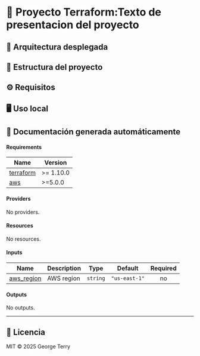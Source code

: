 # 🚀 Proyecto Terraform:Texto de presentacion del proyecto

## 📐 Arquitectura desplegada


## 📁 Estructura del proyecto


## ⚙️ Requisitos

## 🖥️ Uso local

## 📄 Documentación generada automáticamente

<!-- BEGIN_TF_DOCS -->
#### Requirements

| Name | Version |
|------|---------|
| <a name="requirement_terraform"></a> [terraform](#requirement_terraform) | >= 1.10.0 |
| <a name="requirement_aws"></a> [aws](#requirement_aws) | >=5.0.0 |

#### Providers

No providers.

#### Resources

No resources.

#### Inputs

| Name | Description | Type | Default | Required |
|------|-------------|------|---------|:--------:|
| <a name="input_aws_region"></a> [aws_region](#input_aws_region) | AWS region | `string` | `"us-east-1"` | no |

#### Outputs

No outputs.
<!-- END_TF_DOCS -->

---

## 🪪 Licencia

MIT © 2025 George Terry
